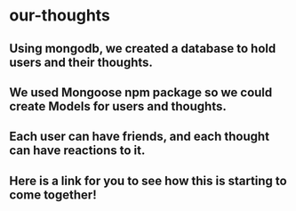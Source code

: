 # our-thoughts

## Using mongodb, we created a database to hold users and their thoughts.

## We used Mongoose npm package so we could create Models for users and thoughts.

## Each user can have friends, and each thought can have reactions to it.

## Here is a link for you to see how this is starting to come together!

